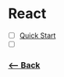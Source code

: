# React

- [ ] [Quick Start](https://facebook.github.io/react/docs/hello-world.html)
- [ ] []()

### [<-- Back](https://github.com/simoneas02/crazy-learning/)